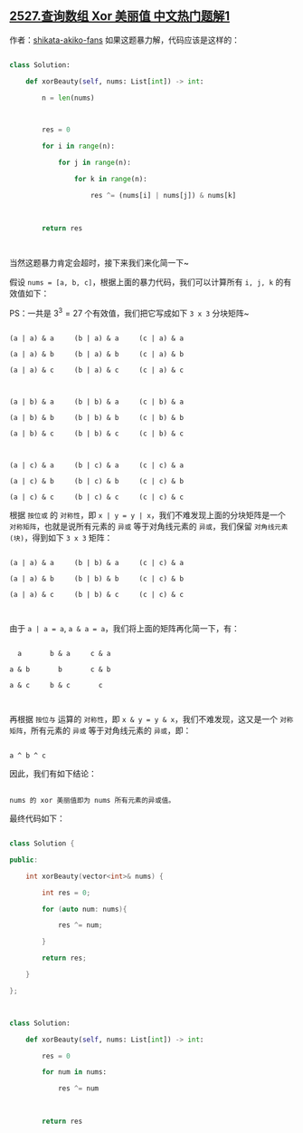 ## [2527.查询数组 Xor 美丽值 中文热门题解1](https://leetcode.cn/problems/find-xor-beauty-of-array/solutions/100000/no6289-cha-xun-shu-zu-xor-mei-li-zhi-by-d5ylk)

作者：[shikata-akiko-fans](https://leetcode.cn/u/shikata-akiko-fans)
如果这题暴力解，代码应该是这样的：
```python
class Solution:
    def xorBeauty(self, nums: List[int]) -> int:
        n = len(nums)

        res = 0
        for i in range(n):
            for j in range(n):
                for k in range(n):
                    res ^= (nums[i] | nums[j]) & nums[k]
        
        return res
        
```
当然这题暴力肯定会超时，接下来我们来化简一下~

假设 `nums = [a, b, c]`，根据上面的暴力代码，我们可以计算所有 `i, j, k` 的有效值如下：

PS：一共是 $3^3=27$ 个有效值，我们把它写成如下 `3 x 3` 分块矩阵~

```
(a | a) & a     (b | a) & a     (c | a) & a
(a | a) & b     (b | a) & b     (c | a) & b
(a | a) & c     (b | a) & c     (c | a) & c

(a | b) & a     (b | b) & a     (c | b) & a
(a | b) & b     (b | b) & b     (c | b) & b
(a | b) & c     (b | b) & c     (c | b) & c

(a | c) & a     (b | c) & a     (c | c) & a
(a | c) & b     (b | c) & b     (c | c) & b
(a | c) & c     (b | c) & c     (c | c) & c
```

根据 `按位或` 的 `对称性`，即 `x | y = y | x`，我们不难发现上面的分块矩阵是一个 `对称矩阵`，也就是说所有元素的 `异或` 等于对角线元素的 `异或`，我们保留 `对角线元素(块)`，得到如下 `3 x 3` 矩阵：

```
(a | a) & a     (b | b) & a     (c | c) & a
(a | a) & b     (b | b) & b     (c | c) & b
(a | a) & c     (b | b) & c     (c | c) & c

```

由于 `a | a = a`, `a & a = a`，我们将上面的矩阵再化简一下，有：

```
  a       b & a     c & a
a & b       b       c & b
a & c     b & c       c

```

再根据 `按位与` 运算的 `对称性`，即 `x & y = y & x`，我们不难发现，这又是一个 `对称矩阵`，所有元素的 `异或` 等于对角线元素的 `异或`，即：

```
a ^ b ^ c
```

因此，我们有如下结论：

```
nums 的 xor 美丽值即为 nums 所有元素的异或值。
```

最终代码如下：

```C++ []
class Solution {
public:
    int xorBeauty(vector<int>& nums) {
        int res = 0;
        for (auto num: nums){
            res ^= num;
        }
        return res;
    }
};

```
```Python []
class Solution:
    def xorBeauty(self, nums: List[int]) -> int:
        res = 0
        for num in nums:
            res ^= num
        
        return res

```







